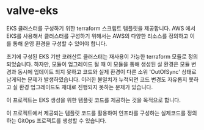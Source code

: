 # valve-eks

EKS 클러스터를 구성하기 위한 terraform 스크립트 템플릿을 제공합니다.
AWS 에서 EKS를 사용해서 클러스터를 구성하기 위해서는 AWS의 다양한 리소스를 정의하고 이를 통해 운영 환경을 구성할 수 있어야 합니다.

초기에 구성된 EKS 기반 코러산트 클러스터는 재사용이 가능한 terraform 모듈로 정의되었습니다.
하자만, 모듈이 업그레이드 될 때 이 모듈을 통해 생성된 실 환경은 모듈 변경과 동시에 업데이트 되지 못하고 코드와 실제 환경이 다른 소위 'OutOfSync' 상태로 남게되는 문제가 발생하였습니다. 이러한 불일치가 누적되면 코드 변경도 자유롭지 못하고 실 환경 업그레이드도 재대로 진행되지 못하는 문제가 있습니다.

이 프로젝트는 EKS 생성을 위한 템플릿 코드를 제공하는 것을 목적으로 합니다.

이 프로젝트에서 제공되는 템플릿 코드를 활용하여 인프라를 구성하는 실제코드를 정의하는 GitOps 프로젝트를 생성할 수 있습니다.
